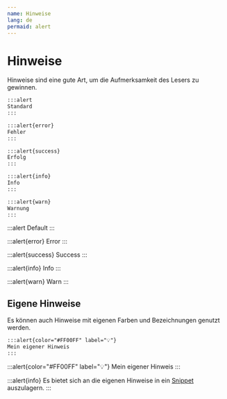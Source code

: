 ```yaml
---
name: Hinweise
lang: de
permaid: alert
---
```


# Hinweise

Hinweise sind eine gute Art, um die Aufmerksamkeit des Lesers zu gewinnen.

```md
:::alert
Standard
:::

:::alert{error}
Fehler
:::

:::alert{success}
Erfolg
:::

:::alert{info}
Info
:::

:::alert{warn}
Warnung
:::
```

:::alert
Default
:::

:::alert{error}
Error
:::

:::alert{success}
Success
:::

:::alert{info}
Info
:::

:::alert{warn}
Warn
:::

## Eigene Hinweise

Es können auch Hinweise mit eigenen Farben und Bezeichnungen genutzt werden.

```md
:::alert{color="#FF00FF" label="💡"}
Mein eigener Hinweis
:::
```

:::alert{color="#FF00FF" label="💡"}
Mein eigener Hinweis
:::

:::alert{info}
Es bietet sich an die eigenen Hinweise in ein [Snippet](/@snippets) auszulagern.
:::
